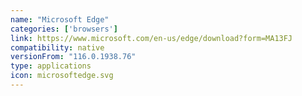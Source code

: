 ```yaml
---
name: "Microsoft Edge"
categories: ['browsers']
link: https://www.microsoft.com/en-us/edge/download?form=MA13FJ
compatibility: native
versionFrom: "116.0.1938.76"
type: applications
icon: microsoftedge.svg
---
```


